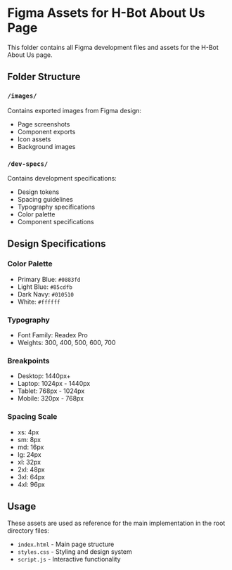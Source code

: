 # Figma Assets for H-Bot About Us Page

This folder contains all Figma development files and assets for the H-Bot About Us page.

## Folder Structure

### `/images/`
Contains exported images from Figma design:
- Page screenshots
- Component exports
- Icon assets
- Background images

### `/dev-specs/`
Contains development specifications:
- Design tokens
- Spacing guidelines
- Typography specifications
- Color palette
- Component specifications

## Design Specifications

### Color Palette
- Primary Blue: `#0883fd`
- Light Blue: `#85cdfb`
- Dark Navy: `#010510`
- White: `#ffffff`

### Typography
- Font Family: Readex Pro
- Weights: 300, 400, 500, 600, 700

### Breakpoints
- Desktop: 1440px+
- Laptop: 1024px - 1440px
- Tablet: 768px - 1024px
- Mobile: 320px - 768px

### Spacing Scale
- xs: 4px
- sm: 8px
- md: 16px
- lg: 24px
- xl: 32px
- 2xl: 48px
- 3xl: 64px
- 4xl: 96px

## Usage
These assets are used as reference for the main implementation in the root directory files:
- `index.html` - Main page structure
- `styles.css` - Styling and design system
- `script.js` - Interactive functionality
